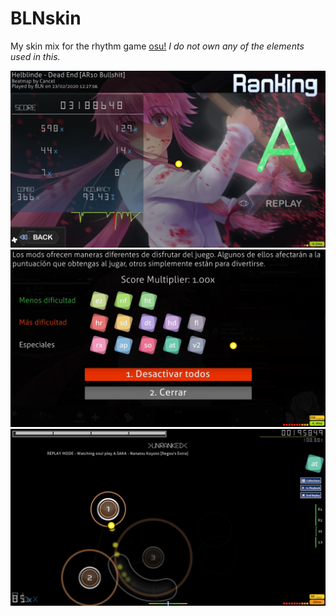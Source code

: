 # BLNskin
My skin mix for the rhythm game [osu!](http://osu.ppy.sh)
*I do not own any of the elements used in this.*

![Screenshot1](https://github.com/nktheconsumer/BLNskin/raw/master/screenshots/screenshot051.jpg)
![Screenshot2](https://github.com/nktheconsumer/BLNskin/raw/master/screenshots/screenshot052.jpg)
![Screenshot4](https://github.com/nktheconsumer/BLNskin/raw/master/screenshots/screenshot054.jpg)
